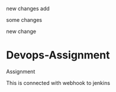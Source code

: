 


new changes
add

some changes

new change
# Devops-Assignment
Assignment 


This is connected with webhook to jenkins
